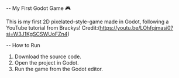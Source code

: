 -- My First Godot Game 🎮

This is my first 2D pixelated-style-game made in Godot, following a YouTube tutorial from Brackys! 
Credit:(https://youtu.be/LOhfqjmasi0?si=W3J1KgSCSWUoFZn4)

-- How to Run
1. Download the source code.
2. Open the project in Godot.
3. Run the game from the Godot editor.
